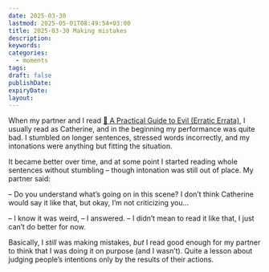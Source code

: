 ```yaml
---
date: 2025-03-30
lastmod: 2025-05-01T08:49:54+03:00
title: 2025-03-30 Making mistakes
description: 
keywords: 
categories:
  - moments
tags: 
draft: false
publishDate: 
expiryDate: 
layout:
---
```


When my partner and I read [📔 A Practical Guide to Evil (Erratic Errata)](https://cuprumbuddy.github.io/cuprum-garden/sources/-a-practical-guide-to-evil-erratic-errata/), I usually read as Catherine, and in the beginning my performance was quite bad. I stumbled on longer sentences, stressed words incorrectly, and my intonations were anything but fitting the situation.

It became better over time, and at some point I started reading whole sentences without stumbling – though intonation was still out of place. My partner said:

– Do you understand what’s going on in this scene? I don’t think Catherine would say it like that, but okay, I’m not criticizing you…

– I know it was weird, – I answered. – I didn’t mean to read it like that, I just can’t do better for now.

Basically, I *still* was making mistakes, *but* I read good enough for my partner to think that I was doing it on purpose (and I wasn’t). Quite a lesson about judging people’s intentions only by the results of their actions.
